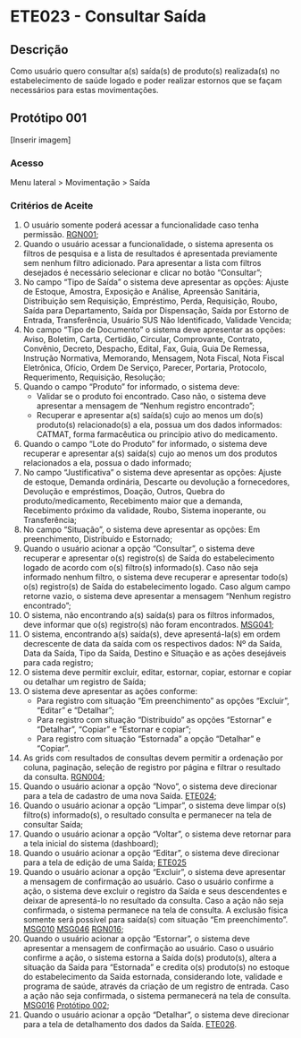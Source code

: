 # ETE023 - Consultar Saída

## Descrição
Como usuário quero consultar a(s) saída(s) de produto(s) realizada(s) no estabelecimento de saúde logado e poder realizar estornos que se façam necessários para estas movimentações. <!-- Documento não informa qual deixa e qual apaga. Este é o que estava neste arquivo md e, possivelmente, é o antigo: Como usuário quero consultar a(s) saída(s) de produto(s) realizada(s) no estabelecimento de saúde logado -->

## Protótipo 001

[Inserir imagem] <!-- ![alt text](../imagens/ete-023-prot-001.png) -->

### Acesso 
Menu lateral > Movimentação > Saída 

### Critérios de Aceite 
1. O usuário somente poderá acessar a funcionalidade caso tenha permissão. [RGN001](DocumentoDeRegrasv2.md#rgn001);
2. Quando o usuário acessar a funcionalidade, o sistema apresenta os filtros de pesquisa e a lista de resultados é apresentada previamente sem nenhum filtro adicionado. Para apresentar a lista com filtros desejados é necessário selecionar e clicar no botão “Consultar”; 
3. No campo “Tipo de Saída” o sistema deve apresentar as opções: Ajuste de Estoque, Amostra, Exposição e Análise, Apreensão Sanitária, Distribuição sem Requisição, Empréstimo, Perda, Requisição, Roubo, Saída para Departamento, Saída por Dispensação, Saída por Estorno de Entrada, Transferência, Usuário SUS Não Identificado, Validade Vencida;
4. No campo “Tipo de Documento” o sistema deve apresentar as opções: Aviso, Boletim, Carta, Certidão, Circular, Comprovante, Contrato, Convênio, Decreto, Despacho, Edital, Fax, Guia, Guia De Remessa, Instrução Normativa, Memorando, Mensagem, Nota Fiscal, Nota Fiscal Eletrônica, Ofício, Ordem De Serviço, Parecer, Portaria, Protocolo, Requerimento, Requisição, Resolução; 
5. Quando o campo “Produto” for informado, o sistema deve: 
      * Validar se o produto foi encontrado. Caso não, o sistema deve apresentar a mensagem de “Nenhum registro encontrado”; 
      * Recuperar e apresentar a(s) saída(s) cujo ao menos um do(s) produto(s) relacionado(s) a ela, possua um dos dados informados: CATMAT, forma farmacêutica ou princípio ativo do medicamento.  
6. Quando o campo “Lote do Produto” for informado, o sistema deve recuperar e apresentar a(s) saída(s) cujo ao menos um dos produtos relacionados a ela, possua o dado informado; 
7. No campo “Justificativa” o sistema deve apresentar as opções: Ajuste de estoque, Demanda ordinária,  Descarte ou devolução a fornecedores, Devolução e empréstimos, Doação, Outros, Quebra do produto/medicamento, Recebimento maior que a demanda, Recebimento próximo da validade, Roubo, Sistema inoperante, ou Transferência;
8. No campo “Situação”, o sistema deve apresentar as opções: Em preenchimento, Distribuído e Estornado; 
9. Quando o usuário acionar a opção “Consultar”, o sistema deve recuperar e apresentar o(s) registro(s) de Saída do estabelecimento logado de acordo com o(s) filtro(s) informado(s). Caso não seja informado nenhum filtro, o sistema deve recuperar e apresentar todo(s) o(s) registro(s) de Saída do estabelecimento logado. Caso algum campo retorne vazio, o sistema deve apresentar a mensagem “Nenhum registro encontrado”;  
10. O sistema, não encontrando a(s) saída(s) para os filtros informados, deve informar que o(s) registro(s) não foram encontrados. [MSG041](DocumentoDeMensagensv2.md#msg041);
11. O sistema, encontrando a(s) saída(s), deve apresentá-la(s) em ordem decrescente de data da saída com os respectivos dados: Nº da Saída, Data da Saída, Tipo da Saída, Destino e Situação e as ações desejáveis para cada registro; 
12. O sistema deve permitir excluir, editar, estornar, copiar, estornar e copiar ou detalhar um registro de Saída;  
13. O sistema deve apresentar as ações conforme: 
    * Para registro com situação “Em preenchimento” as opções “Excluir”, “Editar” e “Detalhar”; 
    * Para registro com situação “Distribuído” as opções “Estornar” e “Detalhar”, “Copiar” e “Estornar e copiar”; 
    * Para registro com situação “Estornada” a opção “Detalhar” e “Copiar”. 
14. As grids com resultados de consultas devem permitir a ordenação por coluna, paginação, seleção de registro por página e filtrar o resultado da consulta. [RGN004](DocumentoDeRegrasv2.md#rgn004);
15. Quando o usuário acionar a opção “Novo”, o sistema deve direcionar para a tela de cadastro de uma nova Saída. [ETE024](ETE024.md); 
16. Quando o usuário acionar a opção “Limpar”, o sistema deve limpar o(s) filtro(s) informado(s), o resultado consulta e permanecer na tela de consultar Saída;  
17. Quando o usuário acionar a opção “Voltar”, o sistema deve retornar para a tela inicial do sistema (dashboard); 
18. Quando o usuário acionar a opção “Editar”, o sistema deve direcionar para a tela de edição de uma Saída; [ETE025](ETE025.md) 
19. Quando o usuário acionar a opção “Excluir”, o sistema deve apresentar a mensagem de confirmação ao usuário. Caso o usuário confirme a ação, o sistema deve excluir o registro da Saída e seus descendentes e deixar de apresentá-lo no resultado da consulta. Caso a ação não seja confirmada, o sistema permanece na tela de consulta. A exclusão física somente será possível para saída(s) com situação “Em preenchimento”. [MSG010](DocumentoDeMensagensv2.md#msg010) [MSG046](DocumentoDeMensagensv2.md#msg046) [RGN016](DocumentoDeRegrasv2.md#rgn016); 
20. Quando o usuário acionar a opção “Estornar”, o sistema deve apresentar a mensagem de confirmação ao usuário. Caso o usuário confirme a ação, o sistema estorna a Saída do(s) produto(s), altera a situação da Saída para “Estornada” e credita o(s) produto(s) no estoque do estabelecimento da Saída estornada, considerando lote, validade e programa de saúde, através da criação de um registro de entrada. Caso a ação não seja confirmada, o sistema permanecerá na tela de consulta. [MSG016](DocumentoDeMensagensv2.md#msg016) [Protótipo 002](ETE023.md#prototipo-002);
21. Quando o usuário acionar a opção “Detalhar”, o sistema deve direcionar para a tela de detalhamento dos dados da Saída. [ETE026](ETE026.md).

